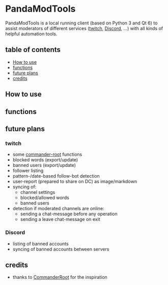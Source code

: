 # PandaModTools

PandaModTools is a local running client (based on Python 3 and Qt 6) to assist moderators of different services ([twitch](https://twitch.tv/), [Discord](https://discord.com/), ...) with all kinds of helpful automation tools.

## table of contents

- [How to use](#how-to-use)
- [functions](#functions)
- [future plans](#future-plans)
- [credits](#credits)

## How to use

## functions

## future plans

### twitch

- some [commander-root](https://twitch-tools.rootonline.de/) functions
- blocked words (export/update)
- banned users (export/update)
- follower listing
- pattern-/date-based follow-bot detection
- user-report (prepared to share on DC) as image/markdown
- syncing of:
  - channel settings
  - blocked/allowed words
  - banned users
- detection if moderated channels are online:
  - sending a chat-message before any operation
  - sending a leave chat-message on exit

### Discord

- listing of banned accounts
- syncing of banned accounts between servers

## credits

- thanks to [CommanderRoot](https://mastodon.social/@CommanderRoot) for the inspiration
